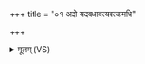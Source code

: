 +++
title = "०१ अदो यदवधावत्यवत्कमधि"

+++
<details><summary>मूलम् (VS)</summary>

अ॒दो यद॑व॒धाव॑त्यव॒त्कमधि॒ पर्व॑तात्। तत्ते॑ कृणोमि भेष॒जं सुभे॑षजं॒ यथास॑सि ॥
</details>